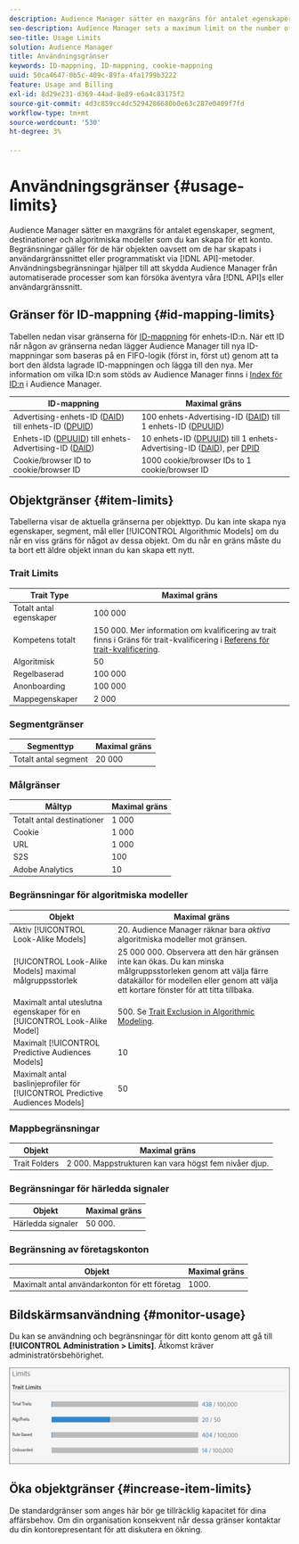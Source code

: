 ```yaml
---
description: Audience Manager sätter en maxgräns för antalet egenskaper, segment, destinationer och algoritmiska modeller som du kan skapa för ett konto. Begränsningar gäller för dessa objekt oavsett om de har skapats i användargränssnittet eller programmatiskt via API-metoder. Begränsningar av användningen hjälper till att skydda Audience Manager från automatiserade processer som kan äventyra våra API:er eller användargränssnittet.
seo-description: Audience Manager sets a maximum limit on the number of traits, segments, destinations, and algorithmic models that you can create for an account. Limits apply to these items whether created in the user interface or programmatically through API methods. Usage limits help protect Audience Manager from automated processes that may attempt to compromise our APIs or user interface.
seo-title: Usage Limits
solution: Audience Manager
title: Användningsgränser
keywords: ID-mappning, ID-mappning, cookie-mappning
uuid: 50ca4647-0b5c-409c-89fa-4fa1799b3222
feature: Usage and Billing
exl-id: 8d29e231-d369-44ad-8e89-e6a4c83175f2
source-git-commit: 4d3c859cc4dc5294286680b0e63c287e0409f7fd
workflow-type: tm+mt
source-wordcount: '530'
ht-degree: 3%

---
```


# Användningsgränser {#usage-limits}

Audience Manager sätter en maxgräns för antalet egenskaper, segment, destinationer och algoritmiska modeller som du kan skapa för ett konto. Begränsningar gäller för de här objekten oavsett om de har skapats i användargränssnittet eller programmatiskt via [!DNL API]-metoder. Användningsbegränsningar hjälper till att skydda Audience Manager från automatiserade processer som kan försöka äventyra våra [!DNL API]s eller användargränssnitt.

## Gränser för ID-mappning {#id-mapping-limits}

Tabellen nedan visar gränserna för [ID-mappning](../../integration/sending-audience-data/batch-data-transfer-explained/id-sync-http.md) för enhets-ID:n. När ett ID når någon av gränserna nedan lägger Audience Manager till nya ID-mappningar som baseras på en FIFO-logik (först in, först ut) genom att ta bort den äldsta lagrade ID-mappningen och lägga till den nya. Mer information om vilka ID:n som stöds av Audience Manager finns i [Index för ID:n](../../reference/ids-in-aam.md) i Audience Manager.

| ID-mappning | Maximal gräns |
|-----------|-------------- |
| Advertising-enhets-ID ([DAID](../../reference/ids-in-aam.md)) till enhets-ID ([DPUID](../../reference/ids-in-aam.md)) | 100 enhets-Advertising-ID ([DAID](../../reference/ids-in-aam.md)) till 1 enhets-ID ([DPUUID](../../reference/ids-in-aam.md)) |
| Enhets-ID ([DPUUID](../../reference/ids-in-aam.md)) till enhets-Advertising-ID ([DAID](../../reference/ids-in-aam.md)) | 10 enhets-ID ([DPUUID](../../reference/ids-in-aam.md)) till 1 enhets-Advertising-ID ([DAID](../../reference/ids-in-aam.md)), per [DPID](../../reference/ids-in-aam.md) |
| Cookie/browser ID to cookie/browser ID | 1000 cookie/browser IDs to 1 cookie/browser ID |

## Objektgränser {#item-limits}

Tabellerna visar de aktuella gränserna per objekttyp. Du kan inte skapa nya egenskaper, segment, mål eller [!UICONTROL Algorithmic Models] om du når en viss gräns för något av dessa objekt. Om du når en gräns måste du ta bort ett äldre objekt innan du kan skapa ett nytt.

### Trait Limits

| Trait Type | Maximal gräns |
| -------------------------- | ------------------------------------- |
| Totalt antal egenskaper | 100 000 |
| Kompetens totalt | 150 000. Mer information om kvalificering av trait finns i Gräns för trait-kvalificering i [Referens för trait-kvalificering](/help/using/features/traits/trait-and-segment-qualification-reference.md#trait-qualification-limit). |
| Algoritmisk | 50 |
| Regelbaserad | 100 000 |
| Anonboarding | 100 000 |
| Mappegenskaper | 2 000 |

### Segmentgränser

| Segmenttyp | Maximal gräns |
| -------------- | ------------- |
| Totalt antal segment | 20 000 |

### Målgränser

| Måltyp | Maximal gräns |
| ------------------ | ------------- |
| Totalt antal destinationer | 1 000 |
| Cookie | 1 000 |
| URL | 1 000 |
| S2S | 100 |
| Adobe Analytics | 10 |

### Begränsningar för algoritmiska modeller

| Objekt | Maximal gräns |
| -------- | ----- |
| Aktiv [!UICONTROL Look-Alike Models] | 20. Audience Manager räknar bara *aktiva* algoritmiska modeller mot gränsen. |
| [!UICONTROL Look-Alike Models] maximal målgruppsstorlek | 25 000 000.  Observera att den här gränsen inte kan ökas. Du kan minska målgruppsstorleken genom att välja färre datakällor för modellen eller genom att välja ett kortare fönster för att titta tillbaka. |
| Maximalt antal uteslutna egenskaper för en [!UICONTROL Look-Alike Model] | 500. Se [Trait Exclusion in Algorithmic Modeling](/help/using/features/algorithmic-models/trait-exclusion-algo-models.md). |
| Maximalt [!UICONTROL Predictive Audiences Models] | 10 |
| Maximalt antal baslinjeprofiler för [!UICONTROL Predictive Audiences Models] | 50 |

### Mappbegränsningar

| Objekt | Maximal gräns |
| ------------- | ------------------ |
| Trait Folders | 2 000.  Mappstrukturen kan vara högst fem nivåer djup. |

### Begränsningar för härledda signaler

| Objekt | Maximal gräns |
| --------------- | ------------- |
| Härledda signaler | 50 000. |

### Begränsning av företagskonton

| Objekt | Maximal gräns |
| ----------- | ------------- |
| Maximalt antal användarkonton för ett företag | 1000. |

## Bildskärmsanvändning {#monitor-usage}

Du kan se användning och begränsningar för ditt konto genom att gå till **[!UICONTROL Administration > Limits]**. Åtkomst kräver administratörsbehörighet.

![användningsgräns för bild](assets/usage-limits.png)

## Öka objektgränser {#increase-item-limits}

De standardgränser som anges här bör ge tillräcklig kapacitet för dina affärsbehov. Om din organisation konsekvent når dessa gränser kontaktar du din kontorepresentant för att diskutera en ökning.
